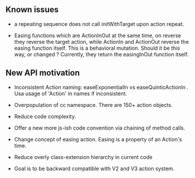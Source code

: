 Known issues
------------

+ a repeating sequence does not call initWithTarget upon action repeat.

+ Easing functions which are ActionInOut at the same time, on reverse they reverse the target action, while 
  ActionIn and ActionOut reverse the easing function itself. This is a behavioral mutation. Should it be this way, or
  changed ? Currently, they return the easingInOut function itself.
  
  
New API motivation
------------------

+ Inconsistent Action naming: easeExponentialIn vs easeQuinticActionIn . Usa usage of 'Action' in names if inconsistent.
+ Overpopulation of cc namespace. There are 150+ action objects.
+ Reduce code complexity.
+ Offer a new more js-ish code convention via chaining of method calls.
+ Change concept of easing action. Easing is a property of an Action's time.
+ Reduce overly class-extension hierarchy in current code

+ Goal is to be backward compatible with V2 and V3 action system.